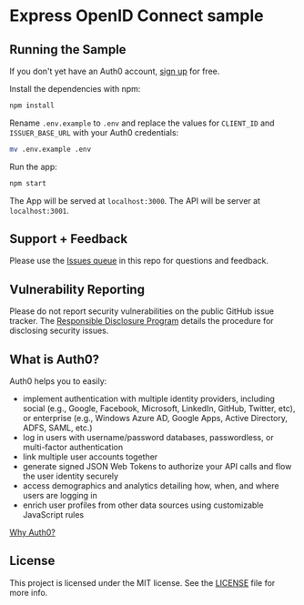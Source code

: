 # Express OpenID Connect sample

## Running the Sample

If you don't yet have an Auth0 account, [sign up](https://auth0.com/signup) for free.

Install the dependencies with npm:

```bash
npm install
```

Rename `.env.example` to `.env` and replace the values for `CLIENT_ID` and `ISSUER_BASE_URL` with your Auth0 credentials:

```bash
mv .env.example .env
```

Run the app:

```bash
npm start
```

The App will be served at `localhost:3000`.
The API will be server at `localhost:3001`.

## Support + Feedback

Please use the [Issues queue](https://github.com/auth0-samples/auth0-express-webapp-sample/issues) in this repo for questions and feedback.

## Vulnerability Reporting

Please do not report security vulnerabilities on the public GitHub issue tracker. The [Responsible Disclosure Program](https://auth0.com/whitehat) details the procedure for disclosing security issues.

## What is Auth0?

Auth0 helps you to easily:

- implement authentication with multiple identity providers, including social (e.g., Google, Facebook, Microsoft, LinkedIn, GitHub, Twitter, etc), or enterprise (e.g., Windows Azure AD, Google Apps, Active Directory, ADFS, SAML, etc.)
- log in users with username/password databases, passwordless, or multi-factor authentication
- link multiple user accounts together
- generate signed JSON Web Tokens to authorize your API calls and flow the user identity securely
- access demographics and analytics detailing how, when, and where users are logging in
- enrich user profiles from other data sources using customizable JavaScript rules

[Why Auth0?](https://auth0.com/why-auth0)

## License

This project is licensed under the MIT license. See the [LICENSE](LICENSE) file for more info.
